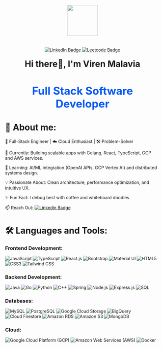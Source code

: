 <!--
**viren242/viren242** is a ✨ _special_ ✨ repository because its `README.md` (this file) appears on your GitHub profile.

Here are some ideas to get you started:

- 🔭 I’m currently working on ...
- 🌱 I’m currently learning ...
- 👯 I’m looking to collaborate on ...
- 🤔 I’m looking for help with ...
- 💬 Ask me about ...
- 📫 How to reach me: ...
- 😄 Pronouns: ...
- ⚡ Fun fact: ...
-->

<div id="header" align="center"> 
  <img src="https://i.postimg.cc/JncWVs8d/giphy-1-removebg-preview.png" width="100"/> 
</div> 
<br /> 
<div id="badges" align="center" style="margin-top:20px"> 
  <a href="https://www.linkedin.com/in/viren-bm242/">
    <img src="https://img.shields.io/badge/LinkedIn-blue?style=for-the-badge&logo=linkedin&logoColor=white" alt="LinkedIn Badge"/>
  </a> 
  <a href="https://leetcode.com/u/viren242/">
    <img src="https://img.shields.io/badge/Leetcode-red?style=for-the-badge&logo=leetcode&logoColor=white" alt="Leetcode Badge"/>
  </a>
</div>

<h1 align="center" style="margin-top:20px">Hi there👋, I'm Viren Malavia </h1>
<h2 align="center" style="font-size:35px; color:#0357F7">Full Stack Software Developer</h2>

<h1>🙋 About me:</h1> 

🚀 Full-Stack Engineer | ☁️ Cloud Enthusiast  | 🛠️ Problem-Solver

🔭 Currently: Building scalable apps with Golang, React, TypeScript, GCP and AWS services.

🌱 Learning: AI/ML integration (OpenAI APIs, GCP Vertex AI) and distributed systems design.

💡 Passionate About: Clean architecture, performance optimization, and intuitive UX.

✨ Fun Fact: I debug best with coffee and whiteboard doodles.

📫 Reach Out:
[![Linkedin Badge](https://img.shields.io/badge/-linkedIn-blue?style=flat&logo=Linkedin&logoColor=white)](https://www.linkedin.com/in/viren-bm242/)

<h1 style="margin-top:40px">🛠️ Languages and Tools:</h1>

<h3 style="margin:15px 0px">Frontend Development:</h3>
 
<div align="left" style="margin-bottom:25px">
  <img alt="JavaScript" src="https://img.shields.io/badge/javascript-%23323330.svg?style=for-the-badge&logo=javascript&logoColor=EFD81D"/>
  <img alt="TypeScript" src="https://img.shields.io/badge/typescript-%23323330.svg?style=for-the-badge&logo=typescript&logoColor=3178C6"/>
  <img alt="React.js" src="https://img.shields.io/badge/React.js-%23323330.svg?style=for-the-badge&logo=react&logoColor=61DAFB"/>
  <img alt="Bootstrap" src="https://img.shields.io/badge/bootstrap-%23323330.svg?style=for-the-badge&logo=bootstrap&logoColor=7952B3"/>
  <img alt="Material UI" src="https://img.shields.io/badge/Material_UI-%23323330.svg?style=for-the-badge&logo=mui&logoColor=007FFF"/>
  <img alt="HTML5" src="https://img.shields.io/badge/html5-%23323330.svg?style=for-the-badge&logo=html5&logoColor=E34F26"/>
  <img alt="CSS3" src="https://img.shields.io/badge/css3-%23323330.svg?style=for-the-badge&logo=css3&logoColor=1572B6"/>
  <img alt="Tailwind CSS" src="https://img.shields.io/badge/Tailwind_CSS-%23323330.svg?style=for-the-badge&logo=tailwind-css&logoColor=06B6D4"/>
</div>

<h3 style="margin:15px 0px">Backend Development:</h3>

<div align="left" style="margin-bottom:25px">
  <img alt="Java" src="https://img.shields.io/badge/java-%23323330.svg?style=for-the-badge&logo=openjdk&logoColor=white"/>
  <img alt="Go" src="https://img.shields.io/badge/go-%23323330.svg?style=for-the-badge&logo=go&logoColor=00ADD8"/>
  <img alt="Python" src="https://img.shields.io/badge/python-%23323330.svg?style=for-the-badge&logo=python&logoColor=3776AB"/>
  <img alt="C++" src="https://img.shields.io/badge/c++-%23323330.svg?style=for-the-badge&logo=c%2B%2B&logoColor=00599C"/>
  <img alt="Spring" src="https://img.shields.io/badge/spring-%23323330.svg?style=for-the-badge&logo=spring&logoColor=6DB33F"/>
  <img alt="Node.js" src="https://img.shields.io/badge/node.js-%23323330.svg?style=for-the-badge&logo=node.js&logoColor=339933"/>
  <img alt="Express.js" src="https://img.shields.io/badge/express.js-%23323330.svg?style=for-the-badge&logo=express&logoColor=000000"/>
  <img alt="SQL" src="https://img.shields.io/badge/sql-%23323330.svg?style=for-the-badge&logo=mysql&logoColor=4479A1"/>
</div>

<h3 style="margin:15px 0px">Databases:</h3>

<div align="left" style="margin-bottom:25px">
  <img alt="MySQL" src="https://img.shields.io/badge/mysql-%23323330.svg?style=for-the-badge&logo=mysql&logoColor=DD8A00"/>
  <img alt="PostgreSQL" src="https://img.shields.io/badge/postgresql-%23323330.svg?style=for-the-badge&logo=postgresql&logoColor=4169E1"/>
  <img alt="Google Cloud Storage" src="https://img.shields.io/badge/Google_Cloud_Storage-%23323330.svg?style=for-the-badge&logo=google-cloud&logoColor=4285F4"/>
  <img alt="BigQuery" src="https://img.shields.io/badge/bigquery-%23323330.svg?style=for-the-badge&logo=google-cloud&logoColor=4285F4"/>
  <img alt="Cloud Firestore" src="https://img.shields.io/badge/Cloud_Firestore-%23323330.svg?style=for-the-badge&logo=firebase&logoColor=FFCA28"/>
  <img alt="Amazon RDS" src="https://img.shields.io/badge/Amazon_RDS-%23323330.svg?style=for-the-badge&logo=icloud&logoColor=3693F3"/>
  <img alt="Amazon S3" src="https://img.shields.io/badge/Amazon_S3-%23323330.svg?style=for-the-badge&logo=icloud&logoColor=569A31"/>
  <img alt="MongoDB" src="https://img.shields.io/badge/mongodb-%23323330.svg?style=for-the-badge&logo=mongodb&logoColor=47A248"/>
</div>

<h3 style="margin:15px 0px">Cloud:</h3>

<div align="left">
  <img alt="Google Cloud Platform (GCP)" src="https://img.shields.io/badge/Google_Cloud-%23323330.svg?style=for-the-badge&logo=google-cloud&logoColor=4285F4"/>
  <img alt="Amazon Web Services (AWS)" src="https://img.shields.io/badge/AWS-%23323330.svg?style=for-the-badge&logo=icloud&logoColor=FF9900"/>
  <img alt="Docker" src="https://img.shields.io/badge/docker-%23323330.svg?style=for-the-badge&logo=docker&logoColor=2496ED"/>
</div>
<br>
